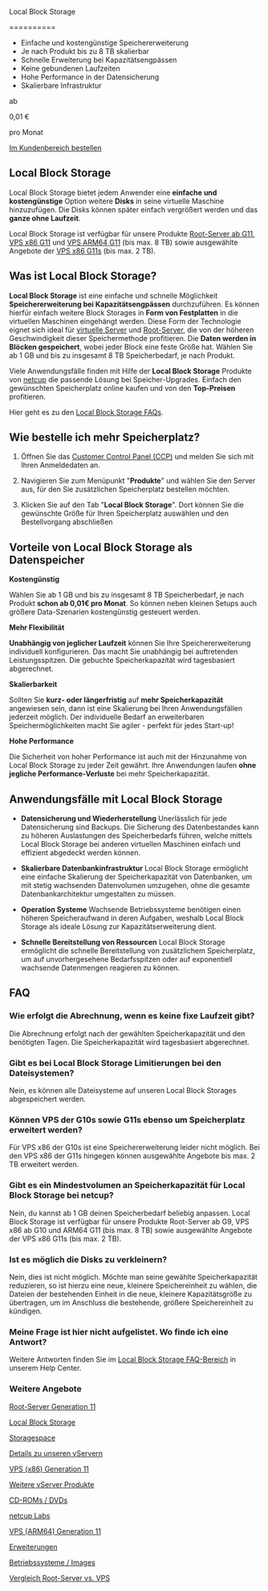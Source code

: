 Local Block Storage

==========

* Einfache und kostengünstige Speichererweiterung
* Je nach Produkt bis zu 8 TB skalierbar
* Schnelle Erweiterung bei Kapazitätsengpässen
* Keine gebundenen Laufzeiten
* Hohe Performance in der Datensicherung
* Skalierbare Infrastruktur

ab

0,01 €

 pro Monat

[Im Kundenbereich bestellen](https://www.netcup.com/de/server/local-block-storage#details)

**Local Block Storage**
----------

Local Block Storage bietet jedem Anwender eine **einfache und kostengünstige** Option weitere **Disks** in seine virtuelle Maschine hinzuzufügen. Die Disks können später einfach vergrößert werden und das **ganze ohne Laufzeit**.

Local Block Storage ist verfügbar für unsere Produkte [Root-Server ab G11](https://www.netcup.com/de/server/root-server), [VPS x86 G11](https://www.netcup.com/de/server/vps) und [VPS ARM64 G11](https://www.netcup.com/de/server/arm-server) (bis max. 8 TB) sowie ausgewählte Angebote der [VPS x86 G11s](https://www.netcup.com/de/server/vps) (bis max. 2 TB).

Was ist Local Block Storage?
----------

**Local Block Storage** ist eine einfache und schnelle Möglichkeit **Speichererweiterung bei Kapazitätsengpässen** durchzuführen. Es können hierfür einfach weitere Block Storages in **Form von Festplatten** in die virtuellen Maschinen eingehängt werden. Diese Form der Technologie eignet sich ideal für [virtuelle Server](https://www.netcup.com/de/server/vps) und [Root-Server](https://www.netcup.com/de/server/root-server), die von der höheren Geschwindigkeit dieser Speichermethode profitieren. Die **Daten werden in Blöcken gespeichert**, wobei jeder Block eine feste Größe hat. Wählen Sie ab 1 GB und bis zu insgesamt 8 TB Speicherbedarf, je nach Produkt.

Viele Anwendungsfälle finden mit Hilfe der **Local Block Storage** Produkte von [netcup](https://www.netcup.com/de) die passende Lösung bei Speicher-Upgrades. Einfach den gewünschten Speicherplatz online kaufen und von den **Top-Preisen** profitieren.

Hier geht es zu den [Local Block Storage FAQs](https://helpcenter.netcup.com/de/faq#local-block-storage).

Wie bestelle ich mehr Speicherplatz?
----------

1. Öffnen Sie das [Customer Control Panel (CCP)](https://www.customercontrolpanel.de/) und melden Sie sich mit Ihren Anmeldedaten an.

2. Navigieren Sie zum Menüpunkt "**Produkte**" und wählen Sie den Server aus, für den Sie zusätzlichen Speicherplatz bestellen möchten.

3. Klicken Sie auf den Tab "**Local Block Storage**". Dort können Sie die gewünschte Größe für Ihren Speicherplatz auswählen und den Bestellvorgang abschließen

Vorteile von Local Block Storage als Datenspeicher
----------

**Kostengünstig**

Wählen Sie ab 1 GB und bis zu insgesamt 8 TB Speicherbedarf, je nach Produkt **schon ab 0,01€ pro Monat**. So können neben kleinen Setups auch größere Data-Szenarien kostengünstig gesteuert werden.

**Mehr Flexibilität**

**Unabhängig von jeglicher Laufzeit** können Sie Ihre Speichererweiterung individuell konfigurieren. Das macht Sie unabhängig bei auftretenden Leistungsspitzen. Die gebuchte Speicherkapazität wird tagesbasiert abgerechnet.

**Skalierbarkeit**

Sollten Sie **kurz- oder längerfristig** auf **mehr Speicherkapazität** angewiesen sein, dann ist eine Skalierung bei Ihren Anwendungsfällen jederzeit möglich. Der individuelle Bedarf an erweiterbaren Speichermöglichkeiten macht Sie agiler - perfekt für jedes Start-up!

**Hohe Performance**

Die Sicherheit von hoher Performance ist auch mit der Hinzunahme von Local Block Storage zu jeder Zeit gewährt. Ihre Anwendungen laufen **ohne jegliche Performance-Verluste** bei mehr Speicherkapazität.

Anwendungsfälle mit Local Block Storage
----------

* **Datensicherung und Wiederherstellung**
  Unerlässlich für jede Datensicherung sind Backups. Die Sicherung des Datenbestandes kann zu höheren Auslastungen des Speicherbedarfs führen, welche mittels Local Block Storage bei anderen virtuellen Maschinen einfach und effizient abgedeckt werden können.

* **Skalierbare Datenbankinfrastruktur**
  Local Block Storage ermöglicht eine einfache Skalierung der Speicherkapazität von Datenbanken, um mit stetig wachsenden Datenvolumen umzugehen, ohne die gesamte Datenbankarchitektur umgestalten zu müssen.

* **Operation Systeme**
  Wachsende Betriebssysteme benötigen einen höheren Speicheraufwand in deren Aufgaben, weshalb Local Block Storage als ideale Lösung zur Kapazitätserweiterung dient.

* **Schnelle Bereitstellung von Ressourcen**
  Local Block Storage ermöglicht die schnelle Bereitstellung von zusätzlichem Speicherplatz, um auf unvorhergesehene Bedarfsspitzen oder auf exponentiell wachsende Datenmengen reagieren zu können.

FAQ
----------

### Wie erfolgt die Abrechnung, wenn es keine fixe Laufzeit gibt? ###

Die Abrechnung erfolgt nach der gewählten Speicherkapazität und den benötigten Tagen. Die Speicherkapazität wird tagesbasiert abgerechnet.

### Gibt es bei Local Block Storage Limitierungen bei den Dateisystemen? ###

Nein, es können alle Dateisysteme auf unseren Local Block Storages abgespeichert werden.

### Können VPS der G10s sowie G11s ebenso um Speicherplatz erweitert werden? ###

Für VPS x86 der G10s ist eine Speichererweiterung leider nicht möglich. Bei den VPS x86 der G11s hingegen können ausgewählte Angebote bis max. 2 TB erweitert werden.

### Gibt es ein Mindestvolumen an Speicherkapazität für Local Block Storage bei netcup? ###

Nein, du kannst ab 1 GB deinen Speicherbedarf beliebig anpassen. Local Block Storage ist verfügbar für unsere Produkte Root-Server ab G9, VPS x86 ab G10 und ARM64 G11 (bis max. 8 TB) sowie ausgewählte Angebote der VPS x86 G11s (bis max. 2 TB).

### Ist es möglich die Disks zu verkleinern? ###

Nein, dies ist nicht möglich. Möchte man seine gewählte Speicherkapazität reduzieren, so ist hierzu eine neue, kleinere Speichereinheit zu wählen, die Dateien der bestehenden Einheit in die neue, kleinere Kapazitätsgröße zu übertragen, um im Anschluss die bestehende, größere Speichereinheit zu kündigen.

### Meine Frage ist hier nicht aufgelistet. Wo finde ich eine Antwort? ###

Weitere Antworten finden Sie im [Local Block Storage FAQ-Bereich](https://helpcenter.netcup.com/de/faq#local-block-storage) in unserem Help Center.

### Weitere Angebote ###

[Root-Server Generation 11](https://www.netcup.com/de/server/root-server)

[Local Block Storage](https://www.netcup.com/de/server/local-block-storage)

[Storagespace](https://www.netcup.com/de/server/server-storage)

[Details zu unseren vServern](https://www.netcup.com/de/server/vserver-guenstig-qualitaet)

[VPS (x86) Generation 11](https://www.netcup.com/de/server/vps)

[Weitere vServer Produkte](https://www.netcup.com/de/server/guenstige-vserver-angebote)

[CD-ROMs / DVDs](https://www.netcup.com/de/server/vserver-images)

[netcup Labs](https://www.netcup.com/de/server/labs)

[VPS (ARM64) Generation 11](https://www.netcup.com/de/server/arm-server)

[Erweiterungen](https://www.netcup.com/de/server/kvm-server-erweiterungen)

[Betriebssysteme / Images](https://www.netcup.com/de/server/vserver-images)

[Vergleich Root-Server vs. VPS](https://www.netcup.com/de/server/vergleich-root-server-vps)
